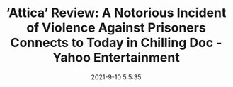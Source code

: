 ---
"title": "‘Attica’ Review: A Notorious Incident of Violence Against Prisoners Connects to Today in Chilling Doc - Yahoo Entertainment"
"date": "2021-9-10 5:5:35"
"feed_name": "GOOGLENEWSINDUSTRIAL"
"feed_website": "https://news.google.com/search?q=industrial%2Bincident&hl=en-US&gl=US&ceid=US:en"
"feed_rss": "https://news.google.com/rss/search?q=industrial%2Bincident&hl=en-US&gl=US&ceid=US:en"
"link": "https://www.yahoo.com/entertainment/attica-review-notorious-incident-violence-043039640.html"
"file": "_posts/2021-1-1-217edef1e796be879b386e0af3fe5448136b495a.md"
"accident": "1"
"drilling": "0"
"dead": "0"
"injured": "0"
---